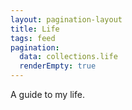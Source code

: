 ```yaml
---
layout: pagination-layout
title: Life
tags: feed
pagination:
  data: collections.life
  renderEmpty: true
---
```


A guide to my life.
